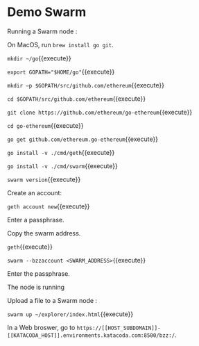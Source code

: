 # Demo Swarm

Running a Swarm node :

On MacOS, run `brew install go git`.

`mkdir ~/go`{{execute}}

`export GOPATH="$HOME/go"`{{execute}}

`mkdir –p $GOPATH/src/github.com/ethereum`{{execute}}

`cd $GOPATH/src/github.com/ethereum`{{execute}}

`git clone https://github.com/ethereum/go-ethereum`{{execute}}

`cd go-ethereum`{{execute}}

`go get github.com/ethereum.go-ethereum`{{execute}}

`go install -v ./cmd/geth`{{execute}}

`go install -v ./cmd/swarm`{{execute}}

`swarm version`{{execute}}

Create an account:

`geth account new`{{execute}}

Enter a passphrase.

Copy the swarm address.

`geth`{{execute}}

`swarm --bzzaccount <SWARM_ADDRESS>`{{execute}}

Enter the passphrase.

The node is running

Upload a file to a Swarm node :

`swarm up ~/explorer/index.html`{{execute}}

In a Web broswer, go to `https://[[HOST_SUBDOMAIN]]-[[KATACODA_HOST]].environments.katacoda.com:8500/bzz:/`.
